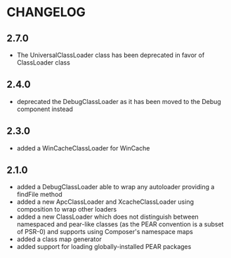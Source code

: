 CHANGELOG
=========

2.7.0
-----

 * The UniversalClassLoader class has been deprecated in favor of ClassLoader class

2.4.0
-----

 * deprecated the DebugClassLoader as it has been moved to the Debug component instead

2.3.0
-----

 * added a WinCacheClassLoader for WinCache

2.1.0
-----

 * added a DebugClassLoader able to wrap any autoloader providing a findFile
   method
 * added a new ApcClassLoader and XcacheClassLoader using composition to wrap
   other loaders
 * added a new ClassLoader which does not distinguish between namespaced and
   pear-like classes (as the PEAR convention is a subset of PSR-0) and
   supports using Composer's namespace maps
 * added a class map generator
 * added support for loading globally-installed PEAR packages
